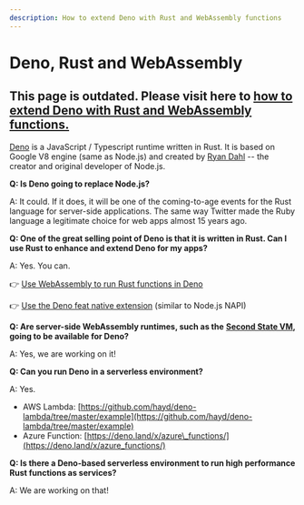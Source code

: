 ```yaml
---
description: How to extend Deno with Rust and WebAssembly functions
---
```


# Deno, Rust and WebAssembly

## This page is outdated. Please visit here to [how to extend Deno with Rust and WebAssembly functions.](https://www.secondstate.io/articles/deno-rust-and-webassembly/)

[Deno](https://deno.land/) is a JavaScript / Typescript runtime written in Rust. It is based on Google V8 engine \(same as Node.js\) and created by [Ryan Dahl](https://en.wikipedia.org/wiki/Ryan_Dahl) -- the creator and original developer of Node.js.

**Q: Is Deno going to replace Node.js?** 

A: It could. If it does, it will be one of the coming-to-age events for the Rust language for server-side applications. The same way Twitter made the Ruby language a legitimate choice for web apps almost 15 years ago.  

**Q: One of the great selling point of Deno is that it is written in Rust. Can I use Rust to enhance and extend Deno for my apps?** 

A: Yes. You can.

👉 [Use WebAssembly to run Rust functions in Deno](https://dev.to/lampewebdev/writing-webassembly-in-rust-and-runing-it-in-deno-144j)

👉 [Use the Deno feat native extension](https://github.com/denoland/deno/pull/3372) \(similar to Node.js NAPI\)

**Q: Are server-side WebAssembly runtimes, such as the** [**Second State VM**](https://cloud.secondstate.io/server-side-webassembly/getting-started)**, going to be available for Deno?**

A: Yes, we are working on it!

**Q: Can you run Deno in a serverless environment?**

A: Yes.

* AWS Lambda: [https://github.com/hayd/deno-lambda/tree/master/example](https://github.com/hayd/deno-lambda/tree/master/example)
* Azure Function: [https://deno.land/x/azure\_functions/](https://deno.land/x/azure_functions/)

**Q: Is there a Deno-based serverless environment to run high performance Rust functions as services?**

A: We are working on that!



